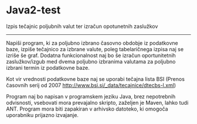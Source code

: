 # Java2-test
Izpis tečajnic poljubnih valut ter izračun opotunetnih zaslužkov
______________________________________________________________________________________________________________________________________________________________________
Napiši program, ki za poljubno izbrano časovno obdobje iz podatkovne baze, izpiše tečajnico za izbrane valute, poleg tabelaričnega izpisa naj se izriše še graf.
Dodatna funkcionalnost naj bo še izračun oportunitetnih zaslužkov/izgub med dvema poljubno izbranima valutama za poljubno izbrani termin iz podatkovne baze.

Kot vir vrednosti podatkovne baze naj se uporabi tečajna lista BSI (Prenos časovnih serij od 2007 http://www.bsi.si/_data/tecajnice/dtecbs-l.xml)

Program naj bo napisan v programskem jeziku Java, brez nepotrebnih odvisnosti, vsebovati mora prevajalno skripto, zaželjen je Maven, lahko tudi ANT.
Program mora biti zapakiran v arhivsko datoteko, ki omogoča uporabniku prijazno izvajanje.
